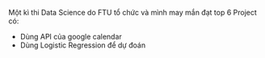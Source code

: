 Một kì thi Data Science do FTU tổ chức và mình may mắn đạt top 6
Project có:
+ Dùng API của google calendar
+ Dùng Logistic Regression để dự đoán
